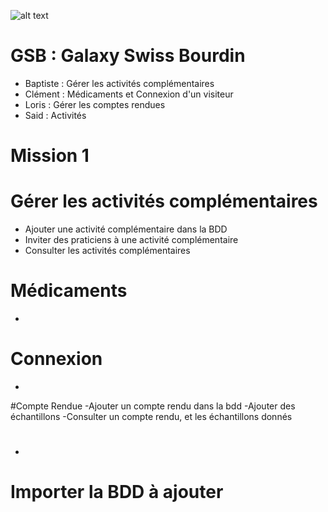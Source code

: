 ![alt text][logo] 
# GSB : Galaxy Swiss Bourdin
- Baptiste : Gérer les activités complémentaires
- Clément : Médicaments et Connexion d'un visiteur
- Loris : Gérer les comptes rendues
- Said : Activités

# Mission 1
# Gérer les activités complémentaires
- Ajouter une activité complémentaire dans la BDD
- Inviter des praticiens à une activité complémentaire
- Consulter les activités complémentaires

# Médicaments
-

# Connexion
-

#Compte Rendue
-Ajouter un compte rendu dans la bdd
-Ajouter des échantillons
-Consulter un compte rendu, et les échantillons donnés

#
-

# Importer la BDD à ajouter




[logo]: https://baptiste-bisson.com/wp-content/uploads/2016/04/Logo-gsb.png
